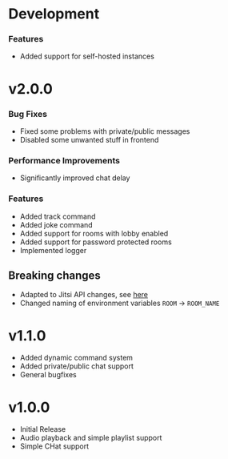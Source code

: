 # Development

### Features
* Added support for self-hosted instances

# v2.0.0

### Bug Fixes
* Fixed some problems with private/public messages
* Disabled some unwanted stuff in frontend

### Performance Improvements
* Significantly improved chat delay

### Features
* Added track command
* Added joke command
* Added support for rooms with lobby enabled
* Added support for password protected rooms
* Implemented logger

## Breaking changes
* Adapted to Jitsi API changes, see [here](https://github.com/jitsi/jitsi-meet/issues/9098)
* Changed naming of environment variables `ROOM` -> `ROOM_NAME`

# v1.1.0
* Added dynamic command system
* Added private/public chat support
* General bugfixes

# v1.0.0
* Initial Release
* Audio playback and simple playlist support
* Simple CHat support
